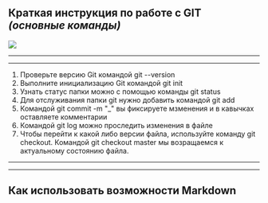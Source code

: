 ## **Краткая инструкция по работе с GIT** *(основные команды)*
![](<pic.jpg>)
***
***
1. Проверьте версию Git командой git --version
2. Выполните инициализацию Git командой git init
3. Узнать статус папки можно с помощью команды git status
4. Для отслуживания папки git нужно добавить командой git add
5. Командой git commit -m "_" вы фиксируете мзменения и в кавычках оставляете комментарии
6. Командой git log можно проследить изменения в файле
7. Чтобы перейти к какой либо версии файла, используйте команду git checkout. Командой git checkout master мы возращаемся к актуальному состоянию файла. 
***
***
## **Как использовать возможности Markdown**